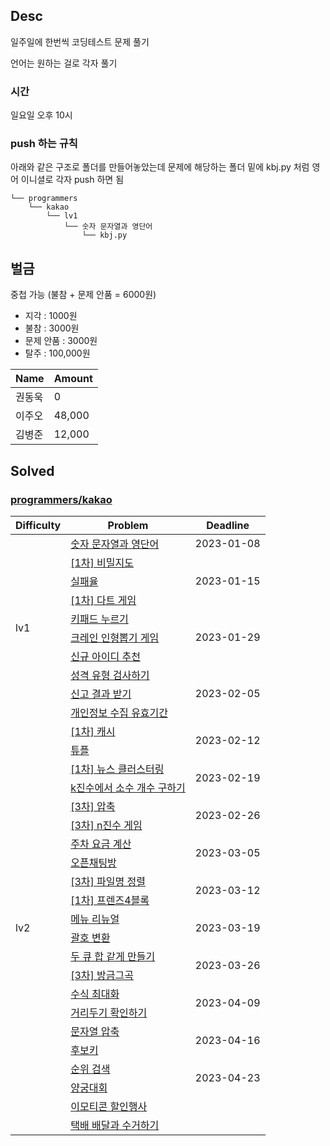 ## Desc
일주일에 한번씩 코딩테스트 문제 풀기 <br>

언어는 원하는 걸로 각자 풀기

### 시간
일요일 오후 10시

### push 하는 규칙
아래와 같은 구조로 폴더를 만들어놓았는데 문제에 해당하는 폴더 밑에 kbj.py 처럼 영어 이니셜로 각자 push 하면 됨

```text
└── programmers
    └── kakao
        └── lv1
            └── 숫자 문자열과 영단어
                └── kbj.py
```

## 벌금
중첩 가능 (불참 + 문제 안품 = 6000원)
- 지각 : 1000원
- 불참 : 3000원
- 문제 안품 : 3000원
- 탈주 : 100,000원 

| Name   | Amount |
| ------ |--------|
| 권동욱 | 0      |
| 이주오 | 48,000 |
| 김병준 | 12,000 |


## Solved

### [programmers/kakao](https://school.programmers.co.kr/learn/challenges?order=acceptance_desc&page=1&languages=python3&partIds=37527%2C31236%2C25448%2C20069%2C17214%2C12286%2C9317%2C22586%2C18498%2C17931)

<table>
    <thead>
        <tr>
            <th>Difficulty</th>
            <th>Problem</th>
            <th>Deadline</th>
        </tr>
    </thead>
    <tbody>
        <tr>
            <td rowspan="10">lv1</td>
            <td><a href="https://school.programmers.co.kr/learn/courses/30/lessons/81301">숫자 문자열과 영단어</a></td>
            <td>2023-01-08</td>
        </tr>
        <tr>
            <td><a href="https://school.programmers.co.kr/learn/courses/30/lessons/17681">[1차] 비밀지도</a></td>
            <td rowspan="3">2023-01-15</td>
        </tr>
        <tr>
            <td><a href="https://school.programmers.co.kr/learn/courses/30/lessons/42889">실패율</a></td>
        </tr>
        <tr>
            <td><a href="https://school.programmers.co.kr/learn/courses/30/lessons/17682">[1차] 다트 게임</a></td>
        </tr>
        <tr>
            <td><a href="https://school.programmers.co.kr/learn/courses/30/lessons/67256">키패드 누르기</a></td>
            <td rowspan="3">2023-01-29</td>
        </tr>
        <tr>
            <td><a href="https://school.programmers.co.kr/learn/courses/30/lessons/64061">크레인 인형뽑기 게임</a></td>
        </tr>
        <tr>
            <td><a href="https://school.programmers.co.kr/learn/courses/30/lessons/72410">신규 아이디 추천</a></td>
        </tr>
        <tr>
            <td><a href="https://school.programmers.co.kr/learn/courses/30/lessons/118666">성격 유형 검사하기</a></td>
            <td rowspan="3">2023-02-05</td>
        </tr>
        <tr>
            <td><a href="https://school.programmers.co.kr/learn/courses/30/lessons/92334">신고 결과 받기</a></td>
        </tr>
        <tr>
            <td><a href="https://school.programmers.co.kr/learn/courses/30/lessons/150370">개인정보 수집 유효기간</a></td>
        </tr>
        <tr>
            <td rowspan="22">lv2</td>
            <td><a href="https://school.programmers.co.kr/learn/courses/30/lessons/17680">[1차] 캐시</a></td>
            <td rowspan="2">2023-02-12</td>
        </tr>
        <tr>
            <td><a href="https://school.programmers.co.kr/learn/courses/30/lessons/64065">튜플</a></td>
        </tr>
        <tr>
            <td><a href="https://school.programmers.co.kr/learn/courses/30/lessons/17677">[1차] 뉴스 클러스터링</a></td>
            <td rowspan="2">2023-02-19</td>
        </tr>
        <tr>
            <td><a href="https://school.programmers.co.kr/learn/courses/30/lessons/92335">k진수에서 소수 개수 구하기</a></td>
        </tr>
        <tr>
            <td><a href="https://school.programmers.co.kr/learn/courses/30/lessons/17684">[3차] 압축</a></td>
            <td rowspan="2">2023-02-26</td>
        </tr>
        <tr>
            <td><a href="https://school.programmers.co.kr/learn/courses/30/lessons/17687">[3차] n진수 게임</a></td>
        </tr>
        <tr>
            <td><a href="https://school.programmers.co.kr/learn/courses/30/lessons/92341">주차 요금 계산</a></td>
            <td rowspan="2">2023-03-05</td>
        </tr>
        <tr>
            <td><a href="https://school.programmers.co.kr/learn/courses/30/lessons/42888">오픈채팅방</a></td>
        </tr>
        <tr>
            <td><a href="https://school.programmers.co.kr/learn/courses/30/lessons/17686">[3차] 파일명 정렬</a></td>
            <td rowspan="2">2023-03-12</td>
        </tr>
        <tr>
            <td><a href="https://school.programmers.co.kr/learn/courses/30/lessons/17679">[1차] 프렌즈4블록</a></td>
        </tr>
        <tr>
            <td><a href="https://school.programmers.co.kr/learn/courses/30/lessons/72411">메뉴 리뉴얼</a></td>
            <td rowspan="2">2023-03-19</td>
        </tr>
        <tr>
            <td><a href="https://school.programmers.co.kr/learn/courses/30/lessons/60058">괄호 변환</a></td>
        </tr>
        <tr>
            <td><a href="https://school.programmers.co.kr/learn/courses/30/lessons/118667">두 큐 합 같게 만들기</a></td>
            <td rowspan="2">2023-03-26</td>
        </tr>
        <tr>
            <td><a href="https://school.programmers.co.kr/learn/courses/30/lessons/17683">[3차] 방금그곡</a></td>
        </tr>
        <tr>
            <td><a href="https://school.programmers.co.kr/learn/courses/30/lessons/67257">수식 최대화</a></td>
            <td rowspan="2">2023-04-09</td>
        </tr>
        <tr>
            <td><a href="https://school.programmers.co.kr/learn/courses/30/lessons/81302">거리두기 확인하기</a></td>
        </tr>
        <tr>
            <td><a href="https://school.programmers.co.kr/learn/courses/30/lessons/60057">문자열 압축</a></td>
            <td rowspan="2">2023-04-16</td>
        </tr>
        <tr>
            <td><a href="https://school.programmers.co.kr/learn/courses/30/lessons/42890">후보키</a></td>
        </tr>
        <tr>
            <td><a href="https://school.programmers.co.kr/learn/courses/30/lessons/72412">순위 검색</a></td>
            <td rowspan="2">2023-04-23</td>
        </tr>
        <tr>
            <td><a href="https://school.programmers.co.kr/learn/courses/30/lessons/92342">양궁대회</a></td>
        </tr>
        <tr>
            <td><a href="https://school.programmers.co.kr/learn/courses/30/lessons/150368">이모티콘 할인행사</a></td>
            <td rowspan="2"></td>
        </tr>
        <tr>
            <td><a href="https://school.programmers.co.kr/learn/courses/30/lessons/150369">택배 배달과 수거하기</a></td>
        </tr>
    </tbody>
</table>
